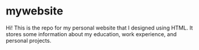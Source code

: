 # mywebsite
Hi! This is the repo for my personal website that I designed using HTML. It stores some information about my education, work experience, and personal projects.
